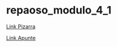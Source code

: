 # repaoso_modulo_4_1




[Link Pizarra](https://jamboard.google.com/d/1pwy2URTlplsjymqPxcLI7qPHMOQ9d6OxHCg05Wz3b90/edit?usp=sharing)

[Link Apunte](https://docs.google.com/presentation/d/1Rot5vAklRmSBNXbw_7HHETtW48z7xoYFJvqoLaFX4XI/edit?usp=drivesdk)